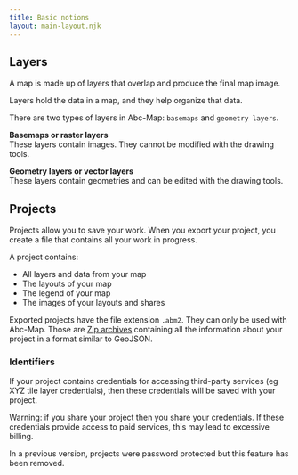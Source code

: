 ```yaml
---
title: Basic notions
layout: main-layout.njk
---
```


## Layers

A map is made up of layers that overlap and produce the final map image.

Layers hold the data in a map, and they help organize that data.

There are two types of layers in Abc-Map: `basemaps` and `geometry layers`.

**Basemaps or raster layers**  
These layers contain images. They cannot be modified with the drawing tools.

**Geometry layers or vector layers**  
These layers contain geometries and can be edited with the drawing tools.

## Projects

Projects allow you to save your work. When you export your project, you create a file that contains all your work in progress.

A project contains:

- All layers and data from your map
- The layouts of your map
- The legend of your map
- The images of your layouts and shares

Exported projects have the file extension `.abm2`. They can only be used with Abc-Map. Those are
<a href="https://en.wikipedia.org/wiki/ZIP_(file_format)" target="_blank">Zip archives</a> containing all the information about your project in a format similar
to GeoJSON.

### Identifiers

If your project contains credentials for accessing third-party services (eg XYZ tile layer credentials), then these credentials will be saved with your project.

Warning: if you share your project then you share your credentials. If these credentials
provide access to paid services, this may lead to excessive billing.

<div class="alert alert-info">
In a previous version, projects were password protected but this feature has been removed.
</div>
